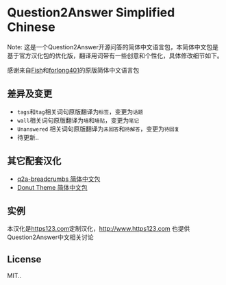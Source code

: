 # Question2Answer Simplified Chinese

Note: 这是一个Question2Answer开源问答的简体中文语言包，本简体中文包是基于官方汉化包的优化版，翻译用词带有一些创意和个性化，具体修改细节如下。

感谢来自[Fish](http://wx.fanfau.com)和[forlong401](http://androidren.com)的原版简体中文语言包

## 差异及变更

* `tags`和`tag`相关词句原版翻译为`标签`，变更为`话题`
* `wall`相关词句原版翻译为`墙`和`墙贴`，变更为`笔记`
* `Unanswered` 相关词句原版翻译为`未回答`和`待解答`，变更为`待回复`
* 待更新..

## 其它配套汉化

* [q2a-breadcrumbs 简体中文包](https://github.com/shionphan/q2a-breadcrumbs-simplified-chinese)
* [Donut Theme 简体中文包](https://github.com/shionphan/Donut-theme-admin-Simplified-Chinese)

## 实例

本汉化是[https123.com](http://www.https123.com)定制汉化，http://www.https123.com 也提供Question2Answer中文相关讨论

## License

MIT..
